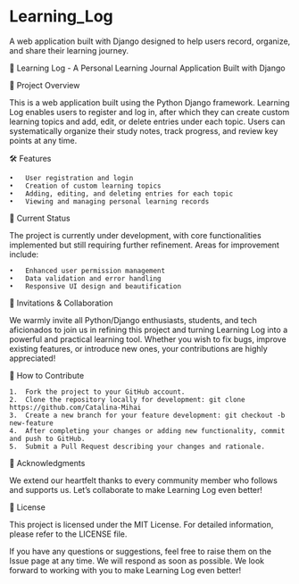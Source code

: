 # Learning_Log
A web application built with Django designed to help users record, organize, and share their learning journey.

🎉 Learning Log - A Personal Learning Journal Application Built with Django

📖 Project Overview

This is a web application built using the Python Django framework. Learning Log enables users to register and log in, after which they can create custom learning topics and add, edit, or delete entries under each topic. Users can systematically organize their study notes, track progress, and review key points at any time.

🛠 Features

	•	User registration and login
	•	Creation of custom learning topics
	•	Adding, editing, and deleting entries for each topic
	•	Viewing and managing personal learning records

🚧 Current Status

The project is currently under development, with core functionalities implemented but still requiring further refinement. Areas for improvement include:

	•	Enhanced user permission management
	•	Data validation and error handling
	•	Responsive UI design and beautification


👥 Invitations & Collaboration

We warmly invite all Python/Django enthusiasts, students, and tech aficionados to join us in refining this project and turning Learning Log into a powerful and practical learning tool. Whether you wish to fix bugs, improve existing features, or introduce new ones, your contributions are highly appreciated!

📄 How to Contribute

	1.	Fork the project to your GitHub account.
	2.	Clone the repository locally for development: git clone https://github.com/Catalina-Mihai
	3.	Create a new branch for your feature development: git checkout -b new-feature
	4.	After completing your changes or adding new functionality, commit and push to GitHub.
	5.	Submit a Pull Request describing your changes and rationale.

🎁 Acknowledgments

We extend our heartfelt thanks to every community member who follows and supports us. Let’s collaborate to make Learning Log even better!

📜 License

This project is licensed under the MIT License. For detailed information, please refer to the LICENSE file.

If you have any questions or suggestions, feel free to raise them on the Issue page at any time. We will respond as soon as possible. We look forward to working with you to make Learning Log even better!
